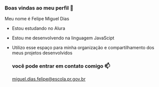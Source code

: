 ### Boas vindas ao meu perfil 👋

Meu nome é Felipe Miguel Dias

- Estou estudando no Alura
- Estou me desenvolvendo na linguagem JavaScipt
- Utilizo esse espaço para minha organização e compartilhamento dos meus projetos desenvolvidos

  ### você pode entrar em contato comigo 📫

  miguel.dias.felipe@escola.pr.gov.br
